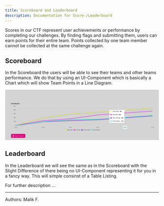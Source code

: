 ```yaml
---
title: Scoreboard and Leaderboard
description: Documentation for Score-/Leaderboard
---
```


Scores in our CTF represent user achievements or performance by completing our challenges. By finding flags and submitting them, users can earn points for their entire team. Points collected by one team member cannot be collected at the same challenge again. 


## Scoreboard ##

In the Scoreboard the users will be able to see their teams and other teams performance. We do that by using an UI-Component which is basically a Chart which will show Team Points in a Line Diagram. 

![Scoreboard](../../../assets/Scoreboard_Example.webp)





## Leaderboard ##

In the Leaderboard we will see the same as in the Scoreboard with the Slight Difference of there being no UI-Component representing it for you in a fancy way. This will simple consinst of a Table Listing. 




For further description
...

___

Authors: Malik F.